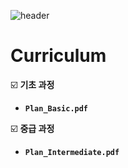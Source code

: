 ![header](https://capsule-render.vercel.app/api?type=waving&color=auto&height=300&section=header&text=PYTHON-EDU%20&fontSize=90&animation=fadeIn&fontAlignY=38&desc=2025%2009.19~&descAlignY=51&descAlign=70&)

# Curriculum
☑️  **기초 과정**
   - **`Plan_Basic.pdf`**

☑️  **중급 과정**
   - **`Plan_Intermediate.pdf`**
